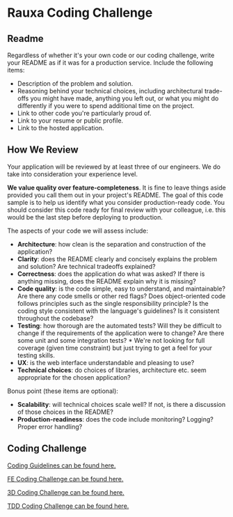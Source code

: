 Rauxa Coding Challenge
======================

Readme
------

Regardless of whether it's your own code or our coding challenge, write your
README as if it was for a production service. Include the following items:

* Description of the problem and solution.
* Reasoning behind your technical choices, including architectural trade-offs
    you might have made, anything you left out, or what you might do differently
    if you were to spend additional time on the project.
* Link to other code you're particularly proud of.
* Link to your resume or public profile.
* Link to the hosted application.


How We Review
-------------

Your application will be reviewed by at least three of our engineers. We do take
into consideration your experience level.

**We value quality over feature-completeness**. It is fine to leave things aside
provided you call them out in your project's README. The goal of this code
sample is to help us identify what you consider production-ready code. You
should consider this code ready for final review with your colleague, i.e. this
would be the last step before deploying to production.

The aspects of your code we will assess include:

* **Architecture**: how clean is the separation and construction of the
    application?
* **Clarity**: does the README clearly and concisely explains the problem and
    solution? Are technical tradeoffs explained?
* **Correctness**: does the application do what was asked? If there is anything
    missing, does the README explain why it is missing?
* **Code quality**: is the code simple, easy to understand, and maintainable?
    Are there any code smells or other red flags? Does object-oriented code
    follows principles such as the single responsibility principle? Is the
    coding style consistent with the language's guidelines? Is it consistent
    throughout the codebase?
* **Testing**: how thorough are the automated tests? Will they be difficult to
    change if the requirements of the application were to change? Are there some
    unit and some integration tests?
	  * We're not looking for full coverage (given time constraint) but just
              trying to get a feel for your testing skills.
* **UX**: is the web interface understandable and pleasing to use?
* **Technical choices**: do choices of libraries, architecture etc. seem
    appropriate for the chosen application?

Bonus point (these items are optional):

* **Scalability**: will technical choices scale well? If not, is there a
    discussion of those choices in the README?
* **Production-readiness**: does the code include monitoring? Logging? Proper
    error handling?


Coding Challenge
----------------

[Coding Guidelines can be found here.](coding_guidelines.md)

[FE Coding Challenge can be found here.](fe_coding_challenge.md)

[3D Coding Challenge can be found here.](3D_coding_challenge.md)

[TDD Coding Challenge can be found here.](TDD_coding_challenge.md)

